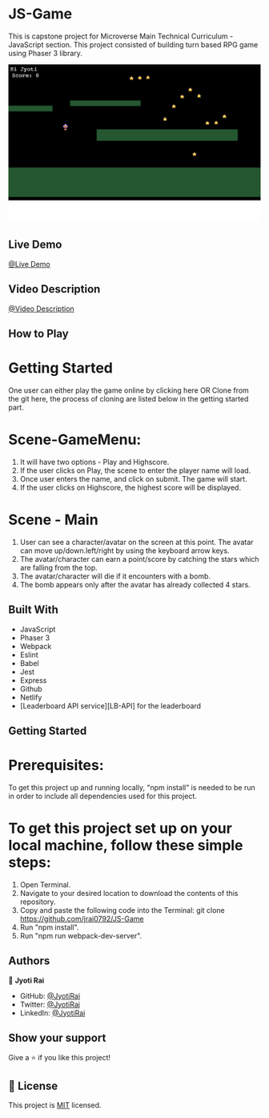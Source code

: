 # JS-Game
This is capstone project for Microverse Main Technical Curriculum - JavaScript section. This project consisted of building turn based RPG game using Phaser 3 library.

![screenshot](./screenshot.png)

## Live Demo

[@Live Demo](https://loving-jennings-668614.netlify.app/)

## Video Description

[@Video Description](https://www.loom.com/share/d76577639efc4266bb8124e99a045fe1)

## How to Play

# Getting Started

One user can either play the game online by clicking here OR Clone from the git here, the process of cloning are listed below in the getting started part.

# Scene-GameMenu:

1. It will have two options - Play and Highscore.
2. If the user clicks on Play, the scene to enter the player name will load.
3. Once user enters the name, and click on submit. The game will start.
4. If the user clicks on Highscore, the highest score will be displayed.

# Scene - Main
1. User can see a character/avatar on the screen at this point. The avatar can move up/down.left/right by using the keyboard arrow keys.
2. The avatar/character can earn a point/score by catching the stars which are falling from the top.
3. The avatar/character will die if it encounters with a bomb.
4. The bomb appears only after the avatar has already collected 4 stars.

## Built With

- JavaScript
- Phaser 3
- Webpack
- Eslint
- Babel
- Jest
- Express
- Github
- Netlify
- [Leaderboard API service][LB-API] for the leaderboard

## Getting Started

# Prerequisites:

To get this project up and running locally, "npm install" is needed to be run in order to include all dependencies used for this project.

# To get this project set up on your local machine, follow these simple steps:

1. Open Terminal.
2. Navigate to your desired location to download the contents of this repository.
3. Copy and paste the following code into the Terminal: git clone https://github.com/jrai0792/JS-Game
4. Run "npm install".
5. Run "npm run webpack-dev-server".

## Authors

👤 **Jyoti Rai**

- GitHub: [@JyotiRai](https://github.com/jrai0792)
- Twitter: [@JyotiRai](https://twitter.com/jyotirai0792)
- LinkedIn: [@JyotiRai](https://linkedin.com/in/rai-jyoti)

## Show your support

Give a ⭐️ if you like this project!

## 📝 License

This project is [MIT](./MIT.md) licensed.
